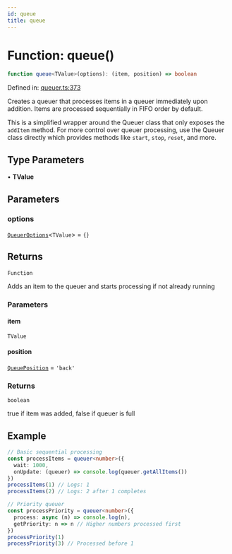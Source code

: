 ```yaml
---
id: queue
title: queue
---
```


<!-- DO NOT EDIT: this page is autogenerated from the type comments -->

# Function: queue()

```ts
function queue<TValue>(options): (item, position) => boolean
```

Defined in: [queuer.ts:373](https://github.com/TanStack/pacer/blob/main/packages/pacer/src/queuer.ts#L373)

Creates a queuer that processes items in a queuer immediately upon addition.
Items are processed sequentially in FIFO order by default.

This is a simplified wrapper around the Queuer class that only exposes the
`addItem` method. For more control over queuer processing, use the Queuer class
directly which provides methods like `start`, `stop`, `reset`, and more.

## Type Parameters

• **TValue**

## Parameters

### options

[`QueuerOptions`](../interfaces/queueroptions.md)\<`TValue`\> = `{}`

## Returns

`Function`

Adds an item to the queuer and starts processing if not already running

### Parameters

#### item

`TValue`

#### position

[`QueuePosition`](../type-aliases/queueposition.md) = `'back'`

### Returns

`boolean`

true if item was added, false if queuer is full

## Example

```ts
// Basic sequential processing
const processItems = queuer<number>({
  wait: 1000,
  onUpdate: (queuer) => console.log(queuer.getAllItems())
})
processItems(1) // Logs: 1
processItems(2) // Logs: 2 after 1 completes

// Priority queuer
const processPriority = queuer<number>({
  process: async (n) => console.log(n),
  getPriority: n => n // Higher numbers processed first
})
processPriority(1)
processPriority(3) // Processed before 1
```
